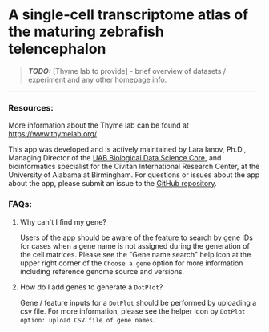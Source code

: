 # A single-cell transcriptome atlas of the maturing zebrafish telencephalon


> **_TODO:_**  [Thyme lab to provide] - brief overview of datasets / experiment and any other homepage info.

----

<!-- TODO: ### Citation [once link is available] -->

### Resources:

More information about the Thyme lab can be found at <https://www.thymelab.org/>

This app was developed and is actively maintained by Lara Ianov, Ph.D., Managing Director of the [UAB Biological Data Science Core](https://www.uab.edu/cores/ircp/bds), and bioinformatics specialist for the Civitan International Research Center, at the University of Alabama at Birmingham. For questions or issues about the app about the app, please submit an issue to the [GitHub repository](https://github.com/U-BDS/zebrafish_telencephalon_atlas).

### FAQs:

1. Why can't I find my gene?

	Users of the app should be aware of the feature to search by gene IDs for cases when a gene name is not assigned during the generation of the cell matrices. Please see the "Gene name search" help icon at the upper right corner of the `Choose a gene` option for more information including reference genome source and versions.

2. How do I add genes to generate a `DotPlot`?

	Gene / feature inputs for a `DotPlot` should be performed by uploading a csv file. For more information, please see the helper icon by `DotPlot option: upload CSV file of gene names`.